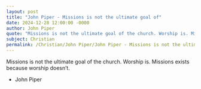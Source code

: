 ```yaml
---
layout: post
title: "John Piper - Missions is not the ultimate goal of"
date: 2024-12-28 12:00:00 -0000
author: John Piper
quote: "Missions is not the ultimate goal of the church. Worship is. Missions exists because worship doesn’t."
subject: Christian
permalink: /Christian/John Piper/John Piper - Missions is not the ultimate goal of
---
```


Missions is not the ultimate goal of the church. Worship is. Missions exists because worship doesn’t.

- John Piper
